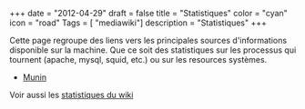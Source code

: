+++
date = "2012-04-29"
draft = false
title = "Statistiques"
color = "cyan"
icon = "road"
Tags = [ "mediawiki"]
description = "Statistiques"
+++

Cette page regroupe des liens vers les principales sources
d'informations disponible sur la machine. Que ce soit des statistiques
sur les processus qui tournent (apache, mysql, squid, etc.) ou sur les
resources systèmes.

-   [Munin](http://monitoring.azae.net/munin)

Voir aussi les [ statistiques du wiki](Special:Statistics "wikilink")
